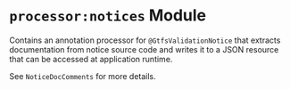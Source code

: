 # `processor:notices` Module

Contains an annotation processor for `@GtfsValidationNotice` that extracts documentation from notice
source code and writes it to a JSON resource that can be accessed at application runtime.

See `NoticeDocComments` for more details.